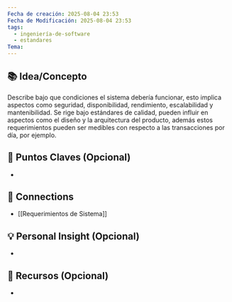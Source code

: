 ```yaml
---
Fecha de creación: 2025-08-04 23:53
Fecha de Modificación: 2025-08-04 23:53
tags:
  - ingeniería-de-software
  - estandares
Tema:
---
```



## 📚 Idea/Concepto 

Describe bajo que condiciones el sistema debería funcionar, esto implica aspectos como seguridad, disponibilidad, rendimiento, escalabilidad y mantenibilidad. Se rige bajo estándares de calidad, pueden influir en aspectos como el diseño y la arquitectura del producto, además estos requerimientos pueden ser medibles con respecto a las transacciones por día, por ejemplo.
## 📌 Puntos Claves (Opcional)
- 

## 🔗 Connections
- [[Requerimientos de Sistema]]

## 💡 Personal Insight (Opcional)
- 
## 🧾 Recursos (Opcional)
- 